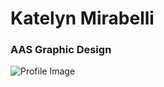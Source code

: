 # Katelyn Mirabelli
### AAS Graphic Design 

![Profile Image](https://github.com/kmirabelli/PSAM_1028/blob/master/img/profile.jpg)
